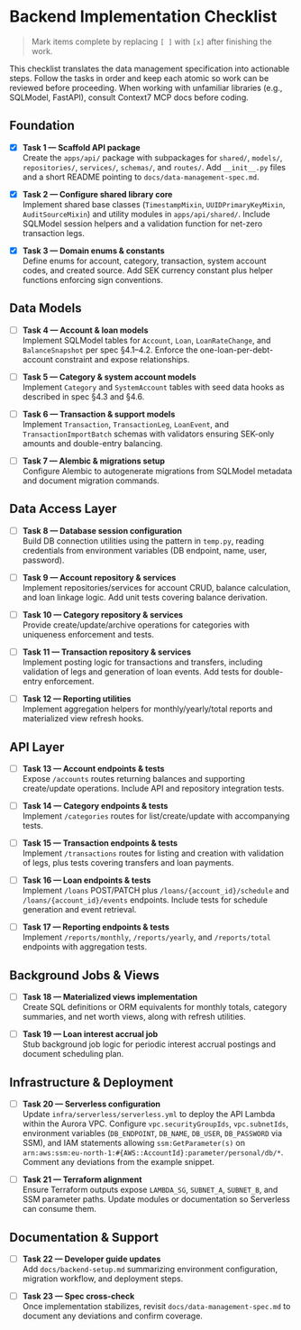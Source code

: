 # Backend Implementation Checklist

> Mark items complete by replacing `[ ]` with `[x]` after finishing the work.

This checklist translates the data management specification into actionable steps. Follow the tasks in order and keep each atomic so work can be reviewed before proceeding. When working with unfamiliar libraries (e.g., SQLModel, FastAPI), consult Context7 MCP docs before coding.

## Foundation

- [x] **Task 1 — Scaffold API package**  
      Create the `apps/api/` package with subpackages for `shared/`, `models/`, `repositories/`, `services/`, `schemas/`, and `routes/`. Add `__init__.py` files and a short README pointing to `docs/data-management-spec.md`.

- [x] **Task 2 — Configure shared library core**  
      Implement shared base classes (`TimestampMixin`, `UUIDPrimaryKeyMixin`, `AuditSourceMixin`) and utility modules in `apps/api/shared/`. Include SQLModel session helpers and a validation function for net-zero transaction legs.

- [x] **Task 3 — Domain enums & constants**  
      Define enums for account, category, transaction, system account codes, and created source. Add SEK currency constant plus helper functions enforcing sign conventions.

## Data Models

- [ ] **Task 4 — Account & loan models**  
      Implement SQLModel tables for `Account`, `Loan`, `LoanRateChange`, and `BalanceSnapshot` per spec §4.1–4.2. Enforce the one-loan-per-debt-account constraint and expose relationships.

- [ ] **Task 5 — Category & system account models**  
      Implement `Category` and `SystemAccount` tables with seed data hooks as described in spec §4.3 and §4.6.

- [ ] **Task 6 — Transaction & support models**  
      Implement `Transaction`, `TransactionLeg`, `LoanEvent`, and `TransactionImportBatch` schemas with validators ensuring SEK-only amounts and double-entry balancing.

- [ ] **Task 7 — Alembic & migrations setup**  
      Configure Alembic to autogenerate migrations from SQLModel metadata and document migration commands.

## Data Access Layer

- [ ] **Task 8 — Database session configuration**  
      Build DB connection utilities using the pattern in `temp.py`, reading credentials from environment variables (DB endpoint, name, user, password).

- [ ] **Task 9 — Account repository & services**  
      Implement repositories/services for account CRUD, balance calculation, and loan linkage logic. Add unit tests covering balance derivation.

- [ ] **Task 10 — Category repository & services**  
      Provide create/update/archive operations for categories with uniqueness enforcement and tests.

- [ ] **Task 11 — Transaction repository & services**  
      Implement posting logic for transactions and transfers, including validation of legs and generation of loan events. Add tests for double-entry enforcement.

- [ ] **Task 12 — Reporting utilities**  
      Implement aggregation helpers for monthly/yearly/total reports and materialized view refresh hooks.

## API Layer

- [ ] **Task 13 — Account endpoints & tests**  
      Expose `/accounts` routes returning balances and supporting create/update operations. Include API and repository integration tests.

- [ ] **Task 14 — Category endpoints & tests**  
      Implement `/categories` routes for list/create/update with accompanying tests.

- [ ] **Task 15 — Transaction endpoints & tests**  
      Implement `/transactions` routes for listing and creation with validation of legs, plus tests covering transfers and loan payments.

- [ ] **Task 16 — Loan endpoints & tests**  
      Implement `/loans` POST/PATCH plus `/loans/{account_id}/schedule` and `/loans/{account_id}/events` endpoints. Include tests for schedule generation and event retrieval.

- [ ] **Task 17 — Reporting endpoints & tests**  
      Implement `/reports/monthly`, `/reports/yearly`, and `/reports/total` endpoints with aggregation tests.

## Background Jobs & Views

- [ ] **Task 18 — Materialized views implementation**  
      Create SQL definitions or ORM equivalents for monthly totals, category summaries, and net worth views, along with refresh utilities.

- [ ] **Task 19 — Loan interest accrual job**  
      Stub background job logic for periodic interest accrual postings and document scheduling plan.

## Infrastructure & Deployment

- [ ] **Task 20 — Serverless configuration**  
      Update `infra/serverless/serverless.yml` to deploy the API Lambda within the Aurora VPC. Configure `vpc.securityGroupIds`, `vpc.subnetIds`, environment variables (`DB_ENDPOINT`, `DB_NAME`, `DB_USER`, `DB_PASSWORD` via SSM), and IAM statements allowing `ssm:GetParameter(s)` on `arn:aws:ssm:eu-north-1:#{AWS::AccountId}:parameter/personal/db/*`. Comment any deviations from the example snippet.

- [ ] **Task 21 — Terraform alignment**  
      Ensure Terraform outputs expose `LAMBDA_SG`, `SUBNET_A`, `SUBNET_B`, and SSM parameter paths. Update modules or documentation so Serverless can consume them.

## Documentation & Support

- [ ] **Task 22 — Developer guide updates**  
      Add `docs/backend-setup.md` summarizing environment configuration, migration workflow, and deployment steps.

- [ ] **Task 23 — Spec cross-check**  
      Once implementation stabilizes, revisit `docs/data-management-spec.md` to document any deviations and confirm coverage.
